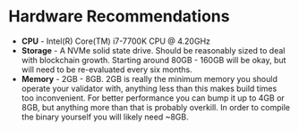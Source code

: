 # Hardware Recommendations

* **CPU** - Intel(R) Core(TM) i7-7700K CPU @ 4.20GHz
* **Storage** - A NVMe solid state drive. Should be reasonably sized to deal with blockchain growth. Starting around 80GB - 160GB will be okay, but will need to be re-evaluated every six months.
* **Memory** - 2GB - 8GB. 2GB is really the minimum memory you should operate your validator with, anything less than this makes build times too inconvenient. For better performance you can bump it up to 4GB or 8GB, but anything more than that is probably overkill. In order to compile the binary yourself you will likely need \~8GB.
